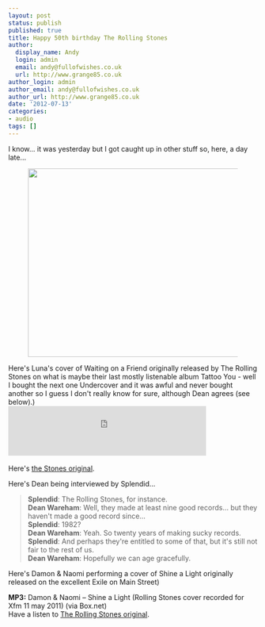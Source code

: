 ```yaml
---
layout: post
status: publish
published: true
title: Happy 50th birthday The Rolling Stones
author:
  display_name: Andy
  login: admin
  email: andy@fullofwishes.co.uk
  url: http://www.grange85.co.uk
author_login: admin
author_email: andy@fullofwishes.co.uk
author_url: http://www.grange85.co.uk
date: '2012-07-13'
categories:
- audio
tags: []
---
```

<p>I know... it was yesterday but I got caught up in other stuff so, here, a day late...</p>
<p><figure class="caption aligncenter" width="525" caption="The best line-up of The Rolling Stones"><img alt="" src="https://media.fullofwishes.co.uk/00-misc/pictures/Stones69.jpg" title="The best line-up of The Rolling Stones" width="525" height="380" /><figcaption class="caption-text"></figcaption></figure>
<p>Here's Luna's cover of Waiting on a Friend originally released by The Rolling Stones on what is maybe their last mostly listenable album Tattoo You - well I bought the next one Undercover and it was awful and never bought another so I guess I don't really know for sure, although Dean agrees (see below).)<br />
<iframe class="aligncenter" width="400" height="100" style="position: relative; display: block; width: 400px; height: 100px;" src="https://bandcamp.com/EmbeddedPlayer/v=2/track=1581795912/size=venti/bgcol=FFFFFF/linkcol=4285BB/" allowtransparency="true" frameborder="0"><a href="http://luna.bandcamp.com/track/waiting-on-a-friend">Waiting on a Friend by Luna</a></iframe><br />
Here's <a href="http://youtu.be/wMYjTWbU76k">the Stones original</a>.</p>
<p>Here's <span class="removed_link" title="http://www.splendidezine.com/features/luna2/">Dean being interviewed by Splendi</span>d...</p>
<blockquote><p><strong>Splendid</strong>: The Rolling Stones, for instance.<br />
<strong>Dean Wareham</strong>: Well, they made at least nine good records... but they haven't made a good record since...<br />
<strong>Splendid</strong>: 1982?<br />
<strong>Dean Wareham</strong>: Yeah. So twenty years of making sucky records.<br />
<strong>Splendid</strong>: And perhaps they're entitled to some of that, but it's still not fair to the rest of us.<br />
<strong>Dean Wareham</strong>: Hopefully we can age gracefully.
</p></blockquote>
<p>Here's Damon & Naomi performing a cover of Shine a Light originally released on the excellent Exile on Main Street)</p>
<p><strong>MP3:</strong> <span class="removed_link" title="https://www.box.com/s/03b5237a90a4b385020f">Damon & Naomi – Shine a Light</span> (Rolling Stones cover recorded for Xfm 11 may 2011) (via Box.net)<br />
Have a listen to <a href="http://youtu.be/thZ__Ak8PyA">The Rolling Stones original</a>.</p>
